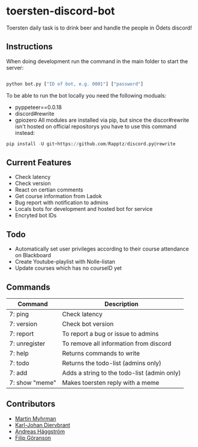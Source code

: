 # toersten-discord-bot

Toersten daily task is to drink beer and handle the people in Ödets discord! 

## Instructions

When doing development run the command in the main folder to start the server:

```python

python bot.py ["ID of bot, e.g. 0001"] ["password"]
```

To be able to run the bot locally you need the following moduals:

- pyppeteer==0.0.18
- discord#rewrite
- gpiozero
All modules are installed via pip, but since the discor#rewrite isn't hosted on official repositorys you have to use this command instead: 

```python
pip install -U git+https://github.com/Rapptz/discord.py@rewrite
```

## Current Features

- Check latency
- Check version
- React on certian comments
- Get course information from Ladok
- Bug report with notification to admins
- Locals bots for development and hosted bot for service
- Encryted bot IDs

## Todo

- Automatically set user privileges according to their course attendance on Blackboard
- Create Youtube-playlist with Nolle-listan
- Update courses which has no courseID yet

## Commands

| Command       | Description                                   |
|---------------|-----------------------------------------------|
| 7: ping       | Check latency                                 |
| 7: version    | Check bot version                             |
| 7: report     | To report a bug or issue to admins            |
| 7: unregister | To remove all information from discord        |
| 7: help       | Returns commands to write                     |
| 7: todo       | Returns the todo-list (admins only)           |
| 7: add        | Adds a string to the todo-list (admin only)   |
| 7: show "meme"| Makes toersten reply with a meme              |

## Contributors

- [Martin Myhrman](https://github.com/myhrmans/)
- [Karl-Johan Djervbrant](https://github.com/kallekj/)
- [Andreas Häggström](https://github.com/AndreasH96/)
- [Filip Göranson](https://github.com/filipgoranson/)
